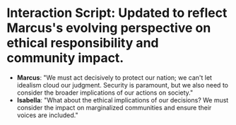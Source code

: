 # Interaction Script: Updated to reflect Marcus's evolving perspective on ethical responsibility and community impact.
- **Marcus**: "We must act decisively to protect our nation; we can't let idealism cloud our judgment. Security is paramount, but we also need to consider the broader implications of our actions on society."
- **Isabella**: "What about the ethical implications of our decisions? We must consider the impact on marginalized communities and ensure their voices are included."

